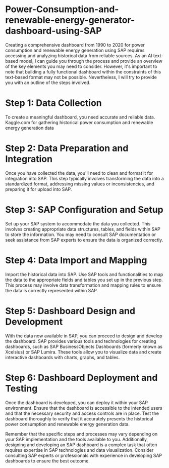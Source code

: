 # Power-Consumption-and-renewable-energy-generator-dashboard-using-SAP
 Creating a comprehensive dashboard from 1990 to 2020 for power consumption and renewable energy generation using SAP requires accessing and analyzing historical data from reliable sources. As an AI text-based model, I can guide you through the process and provide an overview of the key elements you may need to consider. However, it's important to note that building a fully functional dashboard within the constraints of this text-based format may not be possible. Nevertheless, I will try to provide you with an outline of the steps involved.

# Step 1: Data Collection
 To create a meaningful dashboard, you need accurate and reliable data. Kaggle.com for gathering historical power consumption and renewable energy generation data

# Step 2: Data Preparation and Integration
Once you have collected the data, you'll need to clean and format it for integration into SAP. This step typically involves transforming the data into a standardized format, addressing missing values or inconsistencies, and preparing it for upload into SAP.

# Step 3: SAP Configuration and Setup
Set up your SAP system to accommodate the data you collected. This involves creating appropriate data structures, tables, and fields within SAP to store the information. You may need to consult SAP documentation or seek assistance from SAP experts to ensure the data is organized correctly.

# Step 4: Data Import and Mapping
Import the historical data into SAP. Use SAP tools and functionalities to map the data to the appropriate fields and tables you set up in the previous step. This process may involve data transformation and mapping rules to ensure the data is correctly represented within SAP.

# Step 5: Dashboard Design and Development
With the data now available in SAP, you can proceed to design and develop the dashboard. SAP provides various tools and technologies for creating dashboards, such as SAP BusinessObjects Dashboards (formerly known as Xcelsius) or SAP Lumira. These tools allow you to visualize data and create interactive dashboards with charts, graphs, and tables.

# Step 6: Dashboard Deployment and Testing
Once the dashboard is developed, you can deploy it within your SAP environment. Ensure that the dashboard is accessible to the intended users and that the necessary security and access controls are in place. Test the dashboard thoroughly to verify that it accurately presents the historical power consumption and renewable energy generation data.

Remember that the specific steps and processes may vary depending on your SAP implementation and the tools available to you. Additionally, designing and developing an SAP dashboard is a complex task that often requires expertise in SAP technologies and data visualization. Consider consulting SAP experts or professionals with experience in developing SAP dashboards to ensure the best outcome.
